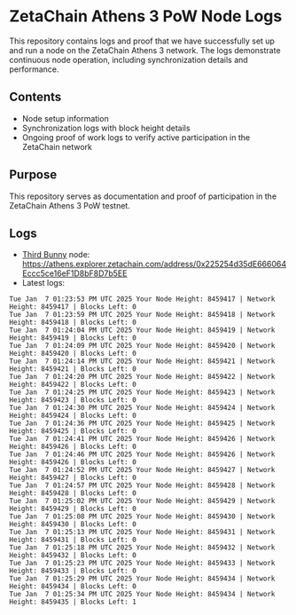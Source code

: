 # ZetaChain Athens 3 PoW Node Logs
This repository contains logs and proof that we have successfully set up and run a node on the ZetaChain Athens 3 network. The logs demonstrate continuous node operation, including synchronization details and performance.

## Contents
- Node setup information
- Synchronization logs with block height details
- Ongoing proof of work logs to verify active participation in the ZetaChain network

## Purpose
This repository serves as documentation and proof of participation in the ZetaChain Athens 3 PoW testnet.

## Logs

- [Third Bunny](https://thirdbunny.xyz/) node: https://athens.explorer.zetachain.com/address/0x225254d35dE666064Eccc5ce16eF1D8bF8D7b5EE
- Latest logs:
```
Tue Jan  7 01:23:53 PM UTC 2025 Your Node Height: 8459417 | Network Height: 8459417 | Blocks Left: 0
Tue Jan  7 01:23:59 PM UTC 2025 Your Node Height: 8459418 | Network Height: 8459418 | Blocks Left: 0
Tue Jan  7 01:24:04 PM UTC 2025 Your Node Height: 8459419 | Network Height: 8459419 | Blocks Left: 0
Tue Jan  7 01:24:09 PM UTC 2025 Your Node Height: 8459420 | Network Height: 8459420 | Blocks Left: 0
Tue Jan  7 01:24:14 PM UTC 2025 Your Node Height: 8459421 | Network Height: 8459421 | Blocks Left: 0
Tue Jan  7 01:24:20 PM UTC 2025 Your Node Height: 8459422 | Network Height: 8459422 | Blocks Left: 0
Tue Jan  7 01:24:25 PM UTC 2025 Your Node Height: 8459423 | Network Height: 8459423 | Blocks Left: 0
Tue Jan  7 01:24:30 PM UTC 2025 Your Node Height: 8459424 | Network Height: 8459424 | Blocks Left: 0
Tue Jan  7 01:24:36 PM UTC 2025 Your Node Height: 8459425 | Network Height: 8459425 | Blocks Left: 0
Tue Jan  7 01:24:41 PM UTC 2025 Your Node Height: 8459426 | Network Height: 8459426 | Blocks Left: 0
Tue Jan  7 01:24:46 PM UTC 2025 Your Node Height: 8459426 | Network Height: 8459426 | Blocks Left: 0
Tue Jan  7 01:24:52 PM UTC 2025 Your Node Height: 8459427 | Network Height: 8459427 | Blocks Left: 0
Tue Jan  7 01:24:57 PM UTC 2025 Your Node Height: 8459428 | Network Height: 8459428 | Blocks Left: 0
Tue Jan  7 01:25:02 PM UTC 2025 Your Node Height: 8459429 | Network Height: 8459429 | Blocks Left: 0
Tue Jan  7 01:25:08 PM UTC 2025 Your Node Height: 8459430 | Network Height: 8459430 | Blocks Left: 0
Tue Jan  7 01:25:13 PM UTC 2025 Your Node Height: 8459431 | Network Height: 8459431 | Blocks Left: 0
Tue Jan  7 01:25:18 PM UTC 2025 Your Node Height: 8459432 | Network Height: 8459432 | Blocks Left: 0
Tue Jan  7 01:25:23 PM UTC 2025 Your Node Height: 8459433 | Network Height: 8459433 | Blocks Left: 0
Tue Jan  7 01:25:29 PM UTC 2025 Your Node Height: 8459434 | Network Height: 8459434 | Blocks Left: 0
Tue Jan  7 01:25:34 PM UTC 2025 Your Node Height: 8459434 | Network Height: 8459435 | Blocks Left: 1
```
